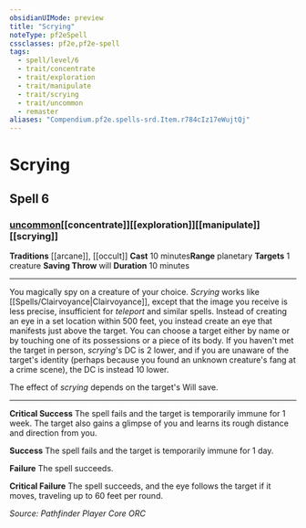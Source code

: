 ```yaml
---
obsidianUIMode: preview
title: "Scrying"
noteType: pf2eSpell
cssclasses: pf2e,pf2e-spell
tags:
  - spell/level/6
  - trait/concentrate
  - trait/exploration
  - trait/manipulate
  - trait/scrying
  - trait/uncommon
  - remaster
aliases: "Compendium.pf2e.spells-srd.Item.r784cIz17eWujtQj" 
---
```

# Scrying   
## Spell 6
### [uncommon](uncommon "Uncommon Rarity Trait")[[concentrate]][[exploration]][[manipulate]][[scrying]]
**Traditions** [[arcane]], [[occult]]
**Cast** 10 minutes**Range** planetary
**Targets** 1 creature
**Saving Throw**  will
**Duration** 10 minutes
* * * 
You magically spy on a creature of your choice. _Scrying_ works like [[Spells/Clairvoyance|Clairvoyance]], except that the image you receive is less precise, insufficient for _teleport_ and similar spells. Instead of creating an eye in a set location within 500 feet, you instead create an eye that manifests just above the target. You can choose a target either by name or by touching one of its possessions or a piece of its body. If you haven't met the target in person, _scrying_'s DC is 2 lower, and if you are unaware of the target's identity (perhaps because you found an unknown creature's fang at a crime scene), the DC is instead 10 lower.

The effect of _scrying_ depends on the target's Will save.

* * *

**Critical Success** The spell fails and the target is temporarily immune for 1 week. The target also gains a glimpse of you and learns its rough distance and direction from you.

**Success** The spell fails and the target is temporarily immune for 1 day.

**Failure** The spell succeeds.

**Critical Failure** The spell succeeds, and the eye follows the target if it moves, traveling up to 60 feet per round.

*Source: Pathfinder Player Core*
*ORC*